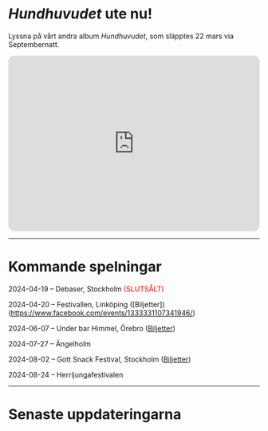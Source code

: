 
# *Hundhuvudet* ute nu!

Lyssna på vårt andra album *Hundhuvudet*, som släpptes 22 mars via Septembernatt.

<iframe style="border-radius:12px" src="https://open.spotify.com/embed/album/7Ec5WAhUNMu6Wqbj4YjTJb?utm_source=generator&theme=0" width="100%" height="352" frameBorder="0" allowfullscreen="" allow="autoplay; clipboard-write; encrypted-media; fullscreen; picture-in-picture" loading="lazy"></iframe>

---

# Kommande spelningar

2024-04-19 – Debaser, Stockholm <span style="color:red">(SLUTSÅLT)</span>

2024-04-20 – Festivallen, Linköping ([Biljetter])(https://www.facebook.com/events/1333331107341946/)

2024-06-07 – Under bar Himmel, Örebro ([Biljetter](https://www.tickster.com/sv/events/x2cvw3avgtpz9l7/2024-06-07/hastpojken-division-7-under-bar-himmel))

2024-07-27 – Ängelholm

2024-08-02 – Gott Snack Festival, Stockholm ([Biljetter](https://billetto.se/e/gott-snack-festival-biljetter-969436))

2024-08-24 – Herrljungafestivalen 

---

# Senaste uppdateringarna
